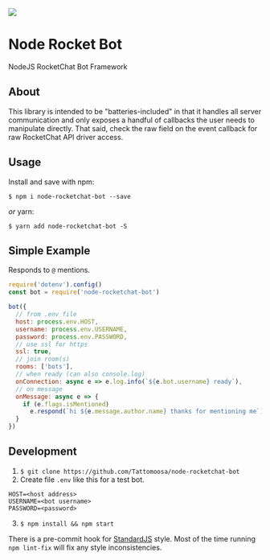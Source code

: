 ![](https://travis-ci.com/Tattomoosa/node-rocketchat-bot.svg?branch=master)

# Node Rocket Bot

NodeJS RocketChat Bot Framework

## About

This library is intended to be "batteries-included" in that it handles all
server communication and only exposes a handful of callbacks the user needs to
manipulate directly. That said, check the raw field on the event callback
for raw RocketChat API driver access.

## Usage

Install and save with npm:

```
$ npm i node-rocketchat-bot --save
```

*or* yarn:

```
$ yarn add node-rocketchat-bot -S
```

## Simple Example

Responds to `@` mentions.

``` javascript
require('dotenv').config()
const bot = require('node-rocketchat-bot')

bot({
  // from .env file
  host: process.env.HOST,
  username: process.env.USERNAME,
  password: process.env.PASSWORD,
  // use ssl for https
  ssl: true,
  // join room(s)
  rooms: ['bots'],
  // when ready (can also console.log)
  onConnection: async e => e.log.info(`${e.bot.username} ready`),
  // on message
  onMessage: async e => {
    if (e.flags.isMentioned)
      e.respond(`hi ${e.message.author.name} thanks for mentioning me`)
  }
})

```

## Development

1. `$ git clone https://github.com/Tattomoosa/node-rocketchat-bot`
2. Create file `.env` like this for a test bot.
  ```
  HOST=<host address>
  USERNAME=<bot username>
  PASSWORD=<password>
  ```
3. `$ npm install && npm start`

There is a pre-commit hook for [StandardJS](https://standardjs.com/) style.
Most of the time running `npm lint-fix` will fix any style inconsistencies.

